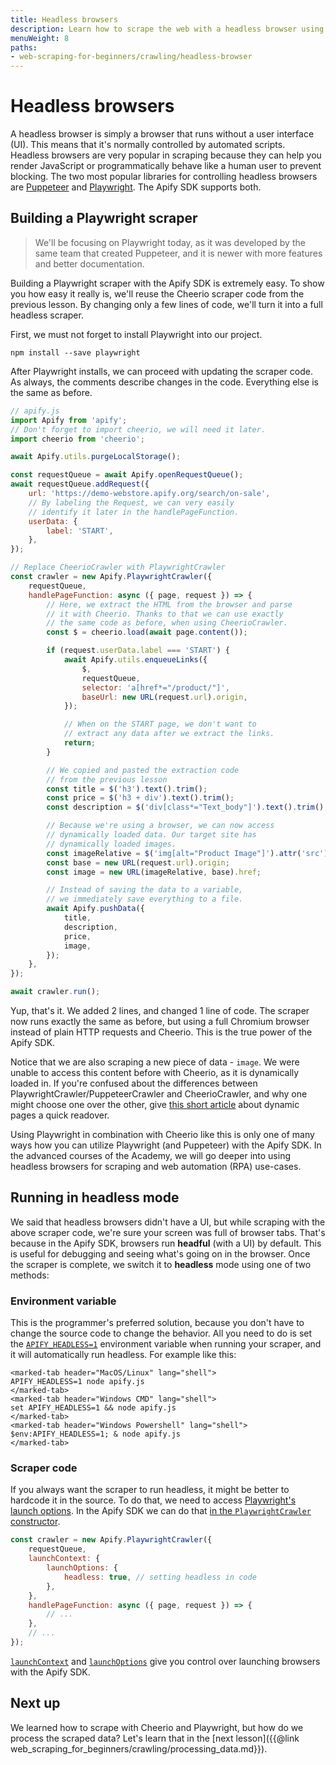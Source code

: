 ```yaml
---
title: Headless browsers
description: Learn how to scrape the web with a headless browser using only a few lines of code. Chrome, Firefox, Safari, Edge - all are supported.
menuWeight: 8
paths:
- web-scraping-for-beginners/crawling/headless-browser
---
```


# [](#headless-browser) Headless browsers

A headless browser is simply a browser that runs without a user interface (UI). This means that it's normally controlled by automated scripts. Headless browsers are very popular in scraping because they can help you render JavaScript or programmatically behave like a human user to prevent blocking. The two most popular libraries for controlling headless browsers are [Puppeteer](https://pptr.dev/) and [Playwright](https://playwright.dev/). The Apify SDK supports both.

## [](#playwright-scraper) Building a Playwright scraper

> We'll be focusing on Playwright today, as it was developed by the same team that created Puppeteer, and it is newer with more features and better documentation.

Building a Playwright scraper with the Apify SDK is extremely easy. To show you how easy it really is, we'll reuse the Cheerio scraper code from the previous lesson. By changing only a few lines of code, we'll turn it into a full headless scraper.

First, we must not forget to install Playwright into our project.

```shell
npm install --save playwright
```

After Playwright installs, we can proceed with updating the scraper code. As always, the comments describe changes in the code. Everything else is the same as before.

```JavaScript
// apify.js
import Apify from 'apify';
// Don't forget to import cheerio, we will need it later.
import cheerio from 'cheerio';

await Apify.utils.purgeLocalStorage();

const requestQueue = await Apify.openRequestQueue();
await requestQueue.addRequest({
    url: 'https://demo-webstore.apify.org/search/on-sale',
    // By labeling the Request, we can very easily
    // identify it later in the handlePageFunction.
    userData: {
        label: 'START',
    },
});

// Replace CheerioCrawler with PlaywrightCrawler
const crawler = new Apify.PlaywrightCrawler({
    requestQueue,
    handlePageFunction: async ({ page, request }) => {
        // Here, we extract the HTML from the browser and parse
        // it with Cheerio. Thanks to that we can use exactly
        // the same code as before, when using CheerioCrawler.
        const $ = cheerio.load(await page.content());

        if (request.userData.label === 'START') {
            await Apify.utils.enqueueLinks({
                $,
                requestQueue,
                selector: 'a[href*="/product/"]',
                baseUrl: new URL(request.url).origin,
            });

            // When on the START page, we don't want to
            // extract any data after we extract the links.
            return;
        }

        // We copied and pasted the extraction code
        // from the previous lesson
        const title = $('h3').text().trim();
        const price = $('h3 + div').text().trim();
        const description = $('div[class*="Text_body"]').text().trim();

        // Because we're using a browser, we can now access
        // dynamically loaded data. Our target site has
        // dynamically loaded images.
        const imageRelative = $('img[alt="Product Image"]').attr('src');
        const base = new URL(request.url).origin;
        const image = new URL(imageRelative, base).href;

        // Instead of saving the data to a variable,
        // we immediately save everything to a file.
        await Apify.pushData({
            title,
            description,
            price,
            image,
        });
    },
});

await crawler.run();
```

Yup, that's it. We added 2 lines, and changed 1 line of code. The scraper now runs exactly the same as before, but using a full Chromium browser instead of plain HTTP requests and Cheerio. This is the true power of the Apify SDK.

Notice that we are also scraping a new piece of data - `image`. We were unable to access this content before with Cheerio, as it is dynamically loaded in. If you're confused about the differences between PlaywrightCrawler/PuppeteerCrawler and CheerioCrawler, and why one might choose one over the other, give [this short article](https://blog.apify.com/what-is-a-dynamic-page/) about dynamic pages a quick readover.

Using Playwright in combination with Cheerio like this is only one of many ways how you can utilize Playwright (and Puppeteer) with the Apify SDK. In the advanced courses of the Academy, we will go deeper into using headless browsers for scraping and web automation (RPA) use-cases.

## [](#running-headless) Running in headless mode

We said that headless browsers didn't have a UI, but while scraping with the above scraper code, we're sure your screen was full of browser tabs. That's because in the Apify SDK, browsers run **headful** (with a UI) by default. This is useful for debugging and seeing what's going on in the browser. Once the scraper is complete, we switch it to **headless** mode using one of two methods:

### [](#headless-env-var) Environment variable

This is the programmer's preferred solution, because you don't have to change the source code to change the behavior. All you need to do is set the [`APIFY_HEADLESS=1`](https://sdk.apify.com/docs/guides/environment-variables#apify_headless) environment variable when running your scraper, and it will automatically run headless. For example like this:

```marked-tabs
<marked-tab header="MacOS/Linux" lang="shell">
APIFY_HEADLESS=1 node apify.js
</marked-tab>
<marked-tab header="Windows CMD" lang="shell">
set APIFY_HEADLESS=1 && node apify.js
</marked-tab>
<marked-tab header="Windows Powershell" lang="shell">
$env:APIFY_HEADLESS=1; & node apify.js
</marked-tab>
```

### [](#headless-code) Scraper code

If you always want the scraper to run headless, it might be better to hardcode it in the source. To do that, we need to access [Playwright's launch options](https://playwright.dev/docs/api/class-browsertype#browser-type-launch-option-headless). In the Apify SDK we can do that [in the `PlaywrightCrawler` constructor](https://sdk.apify.com/docs/typedefs/playwright-crawler-options#launchcontext).

```JavaScript
const crawler = new Apify.PlaywrightCrawler({
    requestQueue,
    launchContext: {
        launchOptions: {
            headless: true, // setting headless in code
        },
    },
    handlePageFunction: async ({ page, request }) => {
        // ...
    },
    // ...
});
```

[`launchContext`](https://sdk.apify.com/docs/typedefs/playwright-launch-context) and [`launchOptions`](https://playwright.dev/docs/api/class-browsertype#browser-type-launch) give you control over launching browsers with the Apify SDK.

## [](#next) Next up

We learned how to scrape with Cheerio and Playwright, but how do we process the scraped data? Let's learn that in the [next lesson]({{@link web_scraping_for_beginners/crawling/processing_data.md}}).
